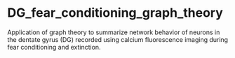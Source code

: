 # DG_fear_conditioning_graph_theory
Application of graph theory to summarize network behavior of neurons in the dentate gyrus (DG) recorded using calcium fluorescence imaging during fear conditioning and extinction.
